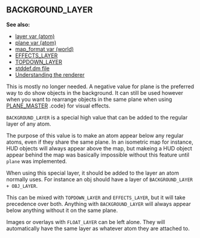 ## BACKGROUND_LAYER
**See also:**
*   [layer var (atom)](/ref/atom/var/layer.md) 
*   [plane var (atom)](/ref/atom/var/plane.md) 
*   [map_format var (world)](/ref/world/var/map_format.md) 
*   [EFFECTS_LAYER](/ref/%7Bnotes%7D/EFFECTS_LAYER.md) 
*   [TOPDOWN_LAYER](/ref/%7Bnotes%7D/TOPDOWN_LAYER.md) 
*   [stddef.dm file](/ref/%7B%7Bappendix%7D%7D/stddef%2edm.md) 
*   [Understanding the renderer](/ref/%7Bnotes%7D/renderer.md) 


This is mostly no longer needed. A negative value for plane is
the preferred way to do show objects in the background. It can still be
used however when you want to rearrange objects in the same plane when
using [PLANE_MASTER](/ref/atom/var/appearance_flags.md) .code} for visual
effects. 

`BACKGROUND_LAYER` is a special high value that can be
added to the regular layer of any atom. 

The purpose of this
value is to make an atom appear below any regular atoms, even if they
share the same plane. In an isometric map for instance, HUD objects will
always appear above the map, but makeing a HUD object appear behind the
map was basically impossible without this feature until `plane` was
implemented. 

When using this special layer, it should be added
to the layer an atom normally uses. For instance an obj should have a
layer of `BACKGROUND_LAYER + OBJ_LAYER`. 

This can be mixed with
`TOPDOWN_LAYER` and `EFFECTS_LAYER`, but it will take precedence over
both. Anything with `BACKGROUND_LAYER` will always appear below anything
without it on the same plane. 

Images or overlays with
`FLOAT_LAYER` can be left alone. They will automatically have the same
layer as whatever atom they are attached to.